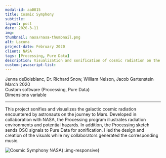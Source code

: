 ```yaml
---
modal-id: aa0015
title: Cosmic Symphony
subtitle:
layout: post
date: 2020-3-11
img:
thumbnail: nasa/nasa-thumbnail.png
alt: Lacuna
project-date: February 2020
client: NASA
tags: [Processing, Pure Data]
description: Visualization and sonification of cosmic radiation on the journey to Mars
custom-javascript-list:
---
```


Jenna deBoisblanc, Dr. Richard Snow, William Nelson, Jacob Gartenstein
March 2020  
Custom software (Processing, Pure Data)   
Dimensions variable  

---
This project sonifies and visualizes the galactic cosmic radiation encountered by astronauts on the journey to Mars. Developed in collaboration with NASA, the Processing program illustrates radiation environments and potential hazards. In addition, the Processing sketch sends OSC signals to Pure Data for sonification. I led the design and creation of the visuals while my collaborators generated the corresponding music.   


![Cosmic Symphony NASA]({{site.url}}/img/portfolio/nasa/viz.jpg){:.img-responsive}
